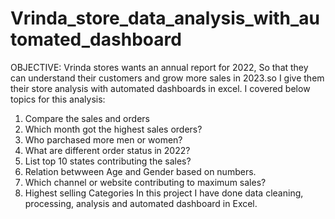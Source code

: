 # Vrinda_store_data_analysis_with_automated_dashboard
OBJECTIVE:
Vrinda stores wants an annual report for 2022, So that they can understand their customers and grow more sales in 2023.so I give them their store analysis with automated dashboards in excel.
I covered below topics for this analysis:
  1. Compare the sales and orders
  2. Which month got the highest sales orders?
  3. Who parchased more men or women?
  4. What are different order status in 2022?
  5. List top 10 states contributing the sales?
  6. Relation betwween Age and Gender based on numbers.
  7. Which channel or website contributing to maximum sales?
  8. Highest selling Categories
In this project I have done data cleaning, processing, analysis and  automated dashboard in Excel.

